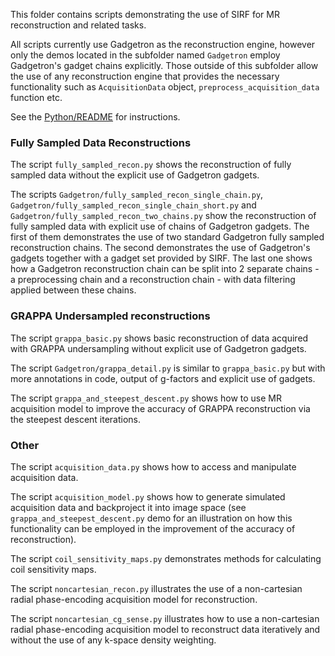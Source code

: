 This folder contains scripts demonstrating the use of SIRF for MR reconstruction and related tasks.

All scripts currently use Gadgetron as the reconstruction engine, however only the demos located in the subfolder named `Gadgetron` employ Gadgetron's gadget chains explicitly. Those outside of this subfolder allow the use of any reconstruction engine that provides the necessary functionality such as `AcquisitionData` object, `preprocess_acquisition_data` function etc.

See the [Python/README](../README.md) for instructions.

### Fully Sampled Data Reconstructions

The script `fully_sampled_recon.py` shows the reconstruction of fully sampled data without the explicit use of Gadgetron gadgets.

The scripts `Gadgetron/fully_sampled_recon_single_chain.py`, `Gadgetron/fully_sampled_recon_single_chain_short.py` and `Gadgetron/fully_sampled_recon_two_chains.py` show the reconstruction of fully sampled data with explicit use of chains of Gadgetron gadgets. The first of them demonstrates the use of two standard Gadgetron fully sampled reconstruction chains. The second demonstrates the use of Gadgetron's gadgets together with a gadget set provided by SIRF. The last one shows how a Gadgetron reconstruction chain can be split into 2 separate chains - a preprocessing chain and a reconstruction chain - with data filtering applied between these chains.

### GRAPPA Undersampled reconstructions

The script `grappa_basic.py` shows basic reconstruction of data acquired with GRAPPA undersampling without explicit use of Gadgetron gadgets.

The script `Gadgetron/grappa_detail.py` is similar to `grappa_basic.py` but with more annotations in code, output of g-factors and explicit use of gadgets.

The script `grappa_and_steepest_descent.py` shows how to use MR acquisition model to improve the accuracy of GRAPPA reconstruction via the steepest descent iterations.

### Other

The script `acquisition_data.py` shows how to access and manipulate acquisition data.

The script `acquisition_model.py` shows how to generate simulated acquisition data and backproject it into image space (see `grappa_and_steepest_descent.py` demo for an illustration on how this functionality can be employed in the improvement of the accuracy of reconstruction).

The script `coil_sensitivity_maps.py` demonstrates methods for calculating coil sensitivity maps.

The script `noncartesian_recon.py` illustrates the use of a non-cartesian
radial phase-encoding acquisition model for reconstruction.

The script `noncartesian_cg_sense.py` illustrates how to use a non-cartesian
radial phase-encoding acquisition model to reconstruct data iteratively and
without the use of any k-space density weighting.